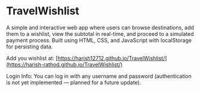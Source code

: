 # TravelWishlist
A simple and interactive web app where users can browse destinations, add them to a wishlist, view the subtotal in real-time, and proceed to a simulated payment process. Built using HTML, CSS, and JavaScript with localStorage for persisting data.

Add you wishlist at:
[https://harish12712.github.io/TravelWishlist/](https://harish-rathod.github.io/TravelWishlist/)

Login Info:
You can log in with any username and password (authentication is not yet implemented — planned for a future update).
